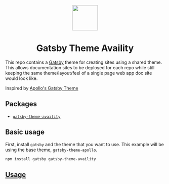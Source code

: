 <div align="center">
  <img height="80" src="https://www.cmsimaging.com/assets/img/brands/authpal/availity.png">
  <h1 align="center">Gatsby Theme Availity</h1>
</div>

This repo contains a [Gatsby](https://gatsbyjs.org) theme for creating sites using a shared theme. This allows documentation sites to be deployed for each repo while still keeping the same theme/layout/feel of a single page web app doc site would look like.

Inspired by [Apollo's Gatsby Theme](https://github.com/apollographql/gatsby-theme-apollo)

## Packages

- [`gatsby-theme-availity`](./packages/gatsby-theme-avaiity)

## Basic usage

First, install `gatsby` and the theme that you want to use. This example will be using the base theme, `gatsby-theme-apollo`.

```bash
npm install gatsby gatsby-theme-availity
```

## [Usage](./packages/gatsby-theme-availity)
